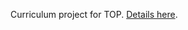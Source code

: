 Curriculum project for TOP. [Details here](https://www.theodinproject.com/courses/web-development-101/lessons/etch-a-sketch-project).